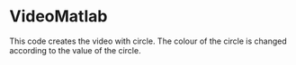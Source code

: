 # VideoMatlab
This code creates the video with circle. The colour of the circle is changed according to the value of the circle.
